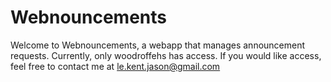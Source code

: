 # Webnouncements
Welcome to Webnouncements, a webapp that manages announcement requests. Currently, only woodroffehs has access. If you would like access, feel free to contact me at le.kent.jason@gmail.com
